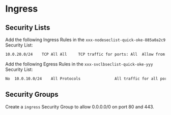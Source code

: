 # Ingress

## Security Lists

Add the following Ingress Rules in the `xxx-nodeseclist-quick-oke-885a0a2c9` Security List:

```txt
10.0.20.0/24	TCP	All	All		TCP traffic for ports: All	Allow from oke-svclbsubnet (ingress)
```

Add the following Egress Rules in the `xxx-svclbseclist-quick-oke-yyy` Security List:

```txt
No	10.0.10.0/24	All Protocols				All traffic for all ports	Allow to oke-nodesubnet
```

## Security Groups

Create a `ingress` Security Group to allow 0.0.0.0/0 on port 80 and 443.
